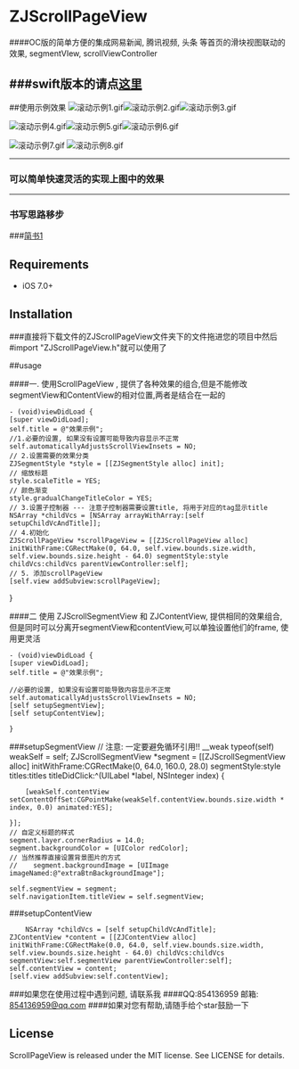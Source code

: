# ZJScrollPageView
####OC版的简单方便的集成网易新闻, 腾讯视频, 头条 等首页的滑块视图联动的效果, segmentVIew, scrollViewController

###swift版本的请点[这里](https://github.com/jasnig/ScrollPageView)
----
##使用示例效果
![滚动示例1.gif](http://upload-images.jianshu.io/upload_images/1271831-ecb291a43d1e5209.gif?imageMogr2/auto-orient/strip)![滚动示例2.gif](http://upload-images.jianshu.io/upload_images/1271831-bd679dbe86ab7404.gif?imageMogr2/auto-orient/strip)![滚动示例3.gif](http://upload-images.jianshu.io/upload_images/1271831-e094a23212160015.gif?imageMogr2/auto-orient/strip)

![滚动示例4.gif](http://upload-images.jianshu.io/upload_images/1271831-829166f3911adff6.gif?imageMogr2/auto-orient/strip)![滚动示例5.gif](http://upload-images.jianshu.io/upload_images/1271831-3f2b8dc30bf013b1.gif?imageMogr2/auto-orient/strip)![滚动示例6.gif](http://upload-images.jianshu.io/upload_images/1271831-6d37b6b5699e63a6.gif?imageMogr2/auto-orient/strip)

![滚动示例7.gif](http://upload-images.jianshu.io/upload_images/1271831-d4c09a66bd840fe4.gif?imageMogr2/auto-orient/strip)
![滚动示例8.gif](http://upload-images.jianshu.io/upload_images/1271831-c6b1d54295f4bcb1.gif?imageMogr2/auto-orient/strip)


----
### 可以简单快速灵活的实现上图中的效果

-----


### 书写思路移步
###[简书1](http://www.jianshu.com/p/b84f4dd96d0c)

## Requirements

* iOS 7.0+ 


## Installation

###直接将下载文件的ZJScrollPageView文件夹下的文件拖进您的项目中然后#import "ZJScrollPageView.h"就可以使用了 


##usage

####一. 使用ScrollPageView , 提供了各种效果的组合,但是不能修改segmentView和ContentView的相对位置,两者是结合在一起的

	- (void)viewDidLoad {
    [super viewDidLoad];
    self.title = @"效果示例";
    //1.必要的设置, 如果没有设置可能导致内容显示不正常
    self.automaticallyAdjustsScrollViewInsets = NO;
    // 2.设置需要的效果分类
    ZJSegmentStyle *style = [[ZJSegmentStyle alloc] init];
    // 缩放标题
    style.scaleTitle = YES;
    // 颜色渐变
    style.gradualChangeTitleColor = YES;
    // 3.设置子控制器 --- 注意子控制器需要设置title, 将用于对应的tag显示title
    NSArray *childVcs = [NSArray arrayWithArray:[self setupChildVcAndTitle]];
    // 4.初始化
    ZJScrollPageView *scrollPageView = [[ZJScrollPageView alloc] initWithFrame:CGRectMake(0, 64.0, self.view.bounds.size.width, self.view.bounds.size.height - 64.0) segmentStyle:style childVcs:childVcs parentViewController:self];
    // 5. 添加scrollPageView
    [self.view addSubview:scrollPageView];
}

####二 使用 ZJScrollSegmentView 和 ZJContentView, 提供相同的效果组合, 但是同时可以分离开segmentView和contentView,可以单独设置他们的frame, 使用更灵活


	- (void)viewDidLoad {
    [super viewDidLoad];
    self.title = @"效果示例";

    //必要的设置, 如果没有设置可能导致内容显示不正常
    self.automaticallyAdjustsScrollViewInsets = NO;
    [self setupSegmentView];
    [self setupContentView];
    
	}


###setupSegmentView
	    // 注意: 一定要避免循环引用!!
    __weak typeof(self) weakSelf = self;
    ZJScrollSegmentView *segment = [[ZJScrollSegmentView alloc] initWithFrame:CGRectMake(0, 64.0, 160.0, 28.0) segmentStyle:style titles:titles titleDidClick:^(UILabel *label, NSInteger index) {
        
        [weakSelf.contentView setContentOffSet:CGPointMake(weakSelf.contentView.bounds.size.width * index, 0.0) animated:YES];
        
    }];
    // 自定义标题的样式
    segment.layer.cornerRadius = 14.0;
    segment.backgroundColor = [UIColor redColor];
    // 当然推荐直接设置背景图片的方式
	//    segment.backgroundImage = [UIImage imageNamed:@"extraBtnBackgroundImage"];
    
    self.segmentView = segment;
    self.navigationItem.titleView = self.segmentView;
    
    
###setupContentView

	    NSArray *childVcs = [self setupChildVcAndTitle];
    ZJContentView *content = [[ZJContentView alloc] initWithFrame:CGRectMake(0.0, 64.0, self.view.bounds.size.width, self.view.bounds.size.height - 64.0) childVcs:childVcs segmentView:self.segmentView parentViewController:self];
    self.contentView = content;
    [self.view addSubview:self.contentView];
    
    
    
###如果您在使用过程中遇到问题, 请联系我
####QQ:854136959 邮箱: 854136959@qq.com
####如果对您有帮助,请随手给个star鼓励一下 

## License

ScrollPageView is released under the MIT license. See LICENSE for details.